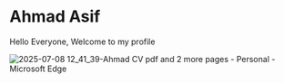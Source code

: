 # Ahmad Asif

Hello Everyone, Welcome to my profile


![2025-07-08 12_41_39-Ahmad CV pdf and 2 more pages - Personal - Microsoft​ Edge](https://github.com/user-attachments/assets/e4b7ada3-bce0-4c46-9bf5-2c4133d51eca)
